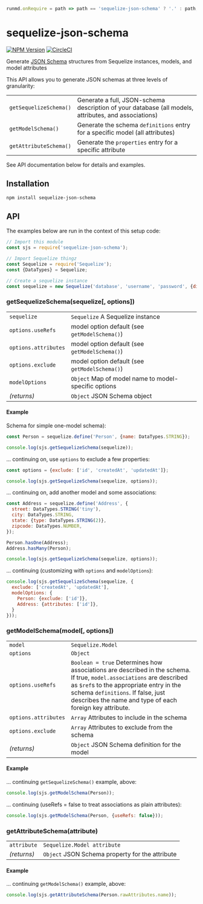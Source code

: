 ```javascript --hide --run
runmd.onRequire = path => path == 'sequelize-json-schema' ? '.' : path;
```

# sequelize-json-schema

[![NPM Version](https://img.shields.io/npm/v/sequelize-json-schema.svg)](https://npmjs.org/package/sequelize-json-schema)
[![CircleCI](https://circleci.com/gh/chaliy/sequelize-json-schema.svg?style=svg)](https://circleci.com/gh/chaliy/sequelize-json-schema)

Generate [JSON Schema](https://json-schema.org/) structures from Sequelize
instances, models, and model attributes

This API allows you to generate JSON schemas at three levels of granularity:

|   |   |
|---|---|
| `getSequelizeSchema()` | Generate a full, JSON-schema description of your database (all models, attributes, and associations) |
| `getModelSchema()` | Generate the schema `definitions` entry for a specific model (all attributes) |
| `getAttributeSchema()` | Generate the `properties` entry for a specific attribute |

See API documentation below for details and examples.

## Installation

```bash
npm install sequelize-json-schema
```

## API

The examples below are run in the context of this setup code:
```javascript --run main
// Import this module
const sjs = require('sequelize-json-schema');

// Import Sequelize thingz
const Sequelize = require('Sequelize');
const {DataTypes} = Sequelize;

// Create a sequelize instance
const sequelize = new Sequelize('database', 'username', 'password', {dialect: 'sqlite'});
```

### getSequelizeSchema(sequelize[, options])

|   |   |
|---|---|
| `sequelize` | `Sequelize` A Sequelize instance |
| `options.useRefs` | model option default (see `getModelSchema()`) |
| `options.attributes` | model option default (see `getModelSchema()`) |
| `options.exclude` | model option default (see `getModelSchema()`) |
| `modelOptions` | `Object` Map of model name to model-specific options |
|  *(returns)* | `Object` JSON Schema object |

#### Example
Schema for simple one-model schema):
```javascript --run main
const Person = sequelize.define('Person', {name: DataTypes.STRING});

console.log(sjs.getSequelizeSchema(sequelize));
```

... continuing on, use `options` to exclude a few properties:
```javascript --run main
const options = {exclude: ['id', 'createdAt', 'updatedAt']};

console.log(sjs.getSequelizeSchema(sequelize, options));
```

... continuing on, add another model and some associations:

```javascript --run main
const Address = sequelize.define('Address', {
  street: DataTypes.STRING('tiny'),
  city: DataTypes.STRING,
  state: {type: DataTypes.STRING(2)},
  zipcode: DataTypes.NUMBER,
});

Person.hasOne(Address);
Address.hasMany(Person);

console.log(sjs.getSequelizeSchema(sequelize, options));
```

... continuing (customizing with `options` and `modelOptions`):

```javascript --run main
console.log(sjs.getSequelizeSchema(sequelize, {
  exclude: ['createdAt', 'updatedAt'],
  modelOptions: {
    Person: {exclude: ['id']},
    Address: {attributes: ['id']},
  }
}));
```

### getModelSchema(model[, options])

|   |   |
|---|---|
| `model` | `Sequelize.Model` | Sequelize model instance |
| `options` | `Object` |
| `options.useRefs` | `Boolean = true` Determines how associations are described in the schema.  If true, `model.associations` are described as `$ref`s to the appropriate entry in the schema `definitions`.  If false, just describes the name and type of each foreign key attribute. |
| `options.attributes` | `Array` Attributes to include in the schema |
| `options.exclude` | `Array` Attributes to exclude from the schema |
|  *(returns)* | `Object` JSON Schema definition for the model|

#### Example

... continuing `getSequelizeSchema()` example, above:

```javascript --run main
console.log(sjs.getModelSchema(Person));
```

... continuing (useRefs = false to treat associations as plain attributes):

```javascript --run main
console.log(sjs.getModelSchema(Person, {useRefs: false}));
```

### getAttributeSchema(attribute)

|   |   |
|---|---|
| `attribute` | `Sequelize.Model attribute` |  |
|  *(returns)* | `Object` JSON Schema property for the attribute|

#### Example

... continuing `getModelSchema()` example, above:

```javascript --run main
console.log(sjs.getAttributeSchema(Person.rawAttributes.name));
```
